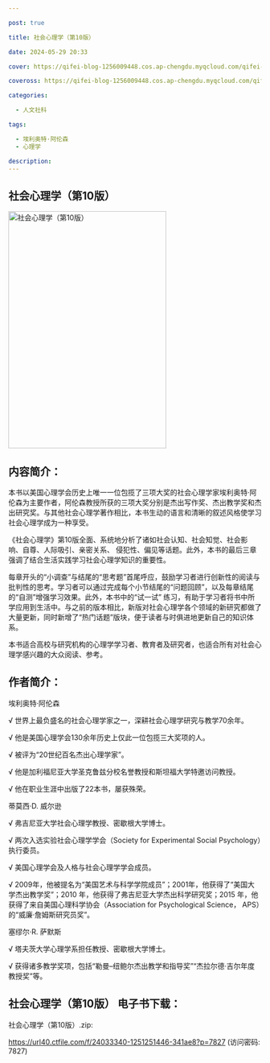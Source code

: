 ```yaml
---

post: true

title: 社会心理学（第10版）

date: 2024-05-29 20:33

cover: https://qifei-blog-1256009448.cos.ap-chengdu.myqcloud.com/qifei-blog/64e55a40661c6c8e54ed7917.jpg

coveross: https://qifei-blog-1256009448.cos.ap-chengdu.myqcloud.com/qifei-blog/64e55a40661c6c8e54ed7917.jpg

categories:

  - 人文社科

tags:

  - 埃利奥特·阿伦森
  - 心理学

description:
---
```


## 社会心理学（第10版）
<img alt="社会心理学（第10版） " class="aligncenter loaded" data-was-processed="true" decoding="async" fetchpriority="high" height="471" src="https://qifei-blog-1256009448.cos.ap-chengdu.myqcloud.com/qifei-blog/64e55a40661c6c8e54ed7917.jpg " style="cursor: zoom-in;" width="314"/>

## 内容简介：

本书以美国心理学会历史上唯一一位包揽了三项大奖的社会心理学家埃利奥特·阿伦森为主要作者，阿伦森教授所获的三项大奖分别是杰出写作奖、杰出教学奖和杰出研究奖。与其他社会心理学著作相比，本书生动的语言和清晰的叙述风格使学习社会心理学成为一种享受。

《社会心理学》第10版全面、系统地分析了诸如社会认知、社会知觉、社会影响、自尊、人际吸引、亲密关系、 侵犯性、偏见等话题。此外，本书的最后三章强调了结合生活实践学习社会心理学知识的重要性。

每章开头的“小调查”与结尾的“思考题”首尾呼应，鼓励学习者进行创新性的阅读与批判性的思考。学习者可以通过完成每个小节结尾的“问题回顾”，以及每章结尾的“自测”增强学习效果。此外，本书中的“试一试” 练习，有助于学习者将书中所学应用到生活中。与之前的版本相比，新版对社会心理学各个领域的新研究都做了大量更新，同时新增了“热门话题”版块，便于读者与时俱进地更新自己的知识体系。

本书适合高校与研究机构的心理学学习者、教育者及研究者，也适合所有对社会心理学感兴趣的大众阅读、参考。

## 作者简介：

埃利奥特·阿伦森

√ 世界上最负盛名的社会心理学家之一，深耕社会心理学研究与教学70余年。

√ 他是美国心理学会130余年历史上仅此一位包揽三大奖项的人。

√ 被评为“20世纪百名杰出心理学家”。

√ 他是加利福尼亚大学圣克鲁兹分校名誉教授和斯坦福大学特邀访问教授。

√ 他在职业生涯中出版了22本书，屡获殊荣。

蒂莫西·D. 威尔逊

√ 弗吉尼亚大学社会心理学教授、密歇根大学博士。

√ 两次入选实验社会心理学学会（Society for Experimental Social Psychology）执行委员。

√ 美国心理学会及人格与社会心理学学会成员。

√ 2009年，他被提名为“美国艺术与科学学院成员”；2001年，他获得了“美国大学杰出教学奖”；2010 年，他获得了弗吉尼亚大学杰出科学研究奖；2015 年，他获得了来自美国心理科学协会（Association for Psychological Science， APS）的“威廉·詹姆斯研究员奖”。

塞缪尔·R. 萨默斯

√ 塔夫茨大学心理学系担任教授、密歇根大学博士。

√ 获得诸多教学奖项，包括“勒曼–纽鲍尔杰出教学和指导奖”“杰拉尔德·吉尔年度教授奖”等。

## 社会心理学（第10版） 电子书下载：

社会心理学（第10版）.zip: 

https://url40.ctfile.com/f/24033340-1251251446-341ae8?p=7827 (访问密码: 7827)
